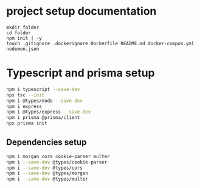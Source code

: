 # project setup documentation

```
mkdir folder
cd folder 
npm init | -y
touch .gitignore .dockerignore Dockerfile README.md docker-compos.yml nodemon.json
```

# Typescript and prisma setup
``` bash
npm i typescript --save-dev
npx tsc --init
npm i @types/node --save-dev
npm i express
npm i @types/express --save-dev
npm i prisma @prisma/client
npx prisma init
```

## Dependencies setup

```bash
npm i morgan cors cookie-parser multer
npm i --save-dev @types/cookie-parser
npm i --save-dev @types/cors
npm i --save-dev @types/morgan
npm i --save-dev @types/multer
```